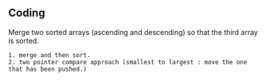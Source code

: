 ## Coding

Merge two sorted arrays (ascending and descending) so that the third array is sorted.

```
1. merge and then sort.
2. two pointer compare approach (smallest to largest : move the one that has been pushed.)
```